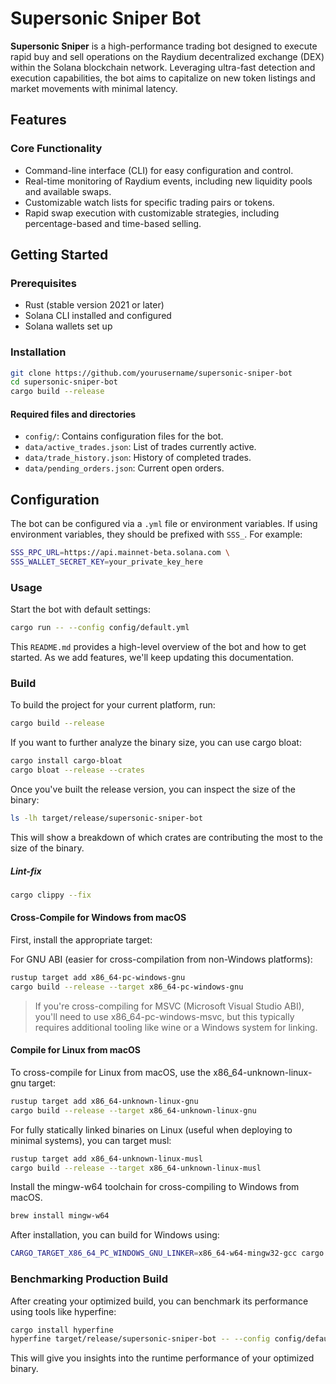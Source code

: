 # Supersonic Sniper Bot

**Supersonic Sniper** is a high-performance trading bot designed to execute rapid buy and sell operations on the Raydium decentralized exchange (DEX) within the Solana blockchain network. Leveraging ultra-fast detection and execution capabilities, the bot aims to capitalize on new token listings and market movements with minimal latency.

## Features

### Core Functionality
- Command-line interface (CLI) for easy configuration and control.
- Real-time monitoring of Raydium events, including new liquidity pools and available swaps.
- Customizable watch lists for specific trading pairs or tokens.
- Rapid swap execution with customizable strategies, including percentage-based and time-based selling.

## Getting Started

### Prerequisites

- Rust (stable version 2021 or later)
- Solana CLI installed and configured
- Solana wallets set up

### Installation

```bash
git clone https://github.com/yourusername/supersonic-sniper-bot
cd supersonic-sniper-bot
cargo build --release
```

#### Required files and directories
- `config/`: Contains configuration files for the bot.
- `data/active_trades.json`: List of trades currently active.
- `data/trade_history.json`: History of completed trades.
- `data/pending_orders.json`: Current open orders.

## Configuration

The bot can be configured via a `.yml` file or environment variables. If using environment variables, they should be prefixed with `SSS_`. For example:
```bash
SSS_RPC_URL=https://api.mainnet-beta.solana.com \
SSS_WALLET_SECRET_KEY=your_private_key_here
```

### Usage
Start the bot with default settings:
```bash
cargo run -- --config config/default.yml
```

This `README.md` provides a high-level overview of the bot and how to get started. As we add features, we'll keep updating this documentation.

### Build

To build the project for your current platform, run:
```bash
cargo build --release
```

If you want to further analyze the binary size, you can use cargo bloat:
```bash
cargo install cargo-bloat
cargo bloat --release --crates
```

Once you've built the release version, you can inspect the size of the binary:
```bash
ls -lh target/release/supersonic-sniper-bot
```

This will show a breakdown of which crates are contributing the most to the size of the binary.

 ##### Lint-fix
```bash
cargo clippy --fix
```

#### Cross-Compile for Windows from macOS
First, install the appropriate target:

For GNU ABI (easier for cross-compilation from non-Windows platforms):
```bash
rustup target add x86_64-pc-windows-gnu
cargo build --release --target x86_64-pc-windows-gnu
```

> If you're cross-compiling for MSVC (Microsoft Visual Studio ABI), you'll need to use x86_64-pc-windows-msvc, but this typically requires additional tooling like wine or a Windows system for linking.

#### Compile for Linux from macOS
To cross-compile for Linux from macOS, use the x86_64-unknown-linux-gnu target:
```bash
rustup target add x86_64-unknown-linux-gnu
cargo build --release --target x86_64-unknown-linux-gnu
```

For fully statically linked binaries on Linux (useful when deploying to minimal systems), you can target musl:
```bash
rustup target add x86_64-unknown-linux-musl
cargo build --release --target x86_64-unknown-linux-musl
```

Install the mingw-w64 toolchain for cross-compiling to Windows from macOS.
```bash
brew install mingw-w64
```

After installation, you can build for Windows using:
```bash
CARGO_TARGET_X86_64_PC_WINDOWS_GNU_LINKER=x86_64-w64-mingw32-gcc cargo build --release --target x86_64-pc-windows-gnu
```

### Benchmarking Production Build
After creating your optimized build, you can benchmark its performance using tools like hyperfine:
```bash
cargo install hyperfine
hyperfine target/release/supersonic-sniper-bot -- --config config/default.yml
```

This will give you insights into the runtime performance of your optimized binary.
